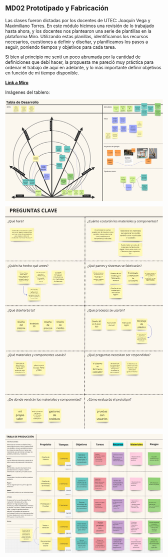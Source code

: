 ## MD02 Prototipado y Fabricación

Las clases fueron dictadas por los docentes de UTEC: Joaquín Vega y Maximiliano Torres.
En este módulo hicimos una revisión de lo trabajado hasta ahora, y los docentes nos plantearon una serie de plantillas en la plataforma Miro.
Utilizando estas planillas, identificamos los recursos necesarios, cuestiones a definir y diseñar, y planificamos los pasos a seguir, poniendo tiempos y objetivos para cada tarea.

Si bien al principio me sentí un poco abrumada por la cantidad de definiciones que debí hacer, la propuesta me pareció muy práctica para ordenar el trabajo de aquí en adelante, y lo más importante definir objetivos en función de mi tiempo disponible.

**[Link a Miro](https://miro.com/app/board/uXjVKlm1tIk=/)**

Imágenes del tablero:

![](../images/md03_1.JPG)

![](../images/md03_2.JPG)

![](../images/md03_3.JPG)